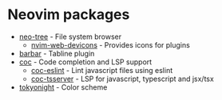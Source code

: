 # Neovim packages

- [neo-tree](https://github.com/nvim-neo-tree/neo-tree.nvim) - File system browser
	- [nvim-web-devicons](https://github.com/kyazdani42/nvim-web-devicons) - Provides icons for plugins
- [barbar](https://github.com/romgrk/barbar.nvim) - Tabline plugin
- [coc](https://github.com/neoclide/coc.nvim) - Code completion and LSP support
	- [coc-eslint](https://github.com/neoclide/coc-eslint) - Lint javascript files using eslint
	- [coc-tsserver](https://github.com/neoclide/coc-tsserver) - LSP for javascript, typescript and jsx/tsx
- [tokyonight](https://github.com/folke/tokyonight.nvim) - Color scheme
